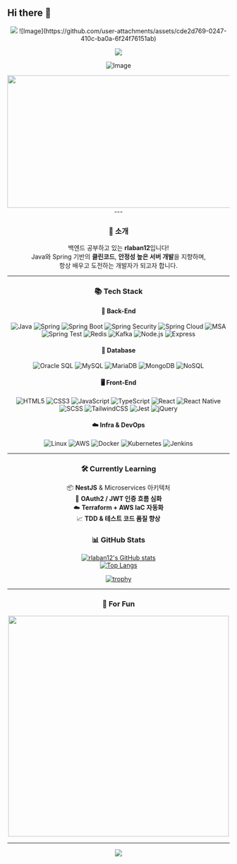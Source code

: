 ## Hi there 👋

<div align="center">

<!-- 헤더 이미지 -->
<img src="https://capsule-render.vercel.app/api?type=waving&color=gradient&height=200&text=Hi%20👋%20I'm%20rlaban12!&fontAlign=50&fontAlignY=40&fontSize=40" />
![Image](https://github.com/user-attachments/assets/cde2d769-0247-410c-ba0a-6f24f76151ab)

<!-- 방문자 수 + 팔로워 수 -->
![](https://img.shields.io/github/followers/rlaban12?style=social)

<!-- 트랄레로 트랄라 사진 -->
![Image](https://github.com/user-attachments/assets/cde2d769-0247-410c-ba0a-6f24f76151ab)

<!-- 선생님이 준 것 -->
<a href="https://www.gitanimals.org/en_US?utm_medium=image&utm_source=hyerin11&utm_content=farm">
<img
  src="https://render.gitanimals.org/farms/hyerin11"
  width="600"
  height="300"
/>
</a>
---

### 💬 소개

백엔드 공부하고 있는 **rlaban12**입니다!  
Java와 Spring 기반의 **클린코드**, **안정성 높은 서버 개발**을 지향하며,  
항상 배우고 도전하는 개발자가 되고자 합니다.

---

### 📚 Tech Stack

#### 🧠 Back-End
![Java](https://img.shields.io/badge/Java-007396?style=flat&logo=openjdk&logoColor=white)
![Spring](https://img.shields.io/badge/Spring-6DB33F?style=flat&logo=Spring&logoColor=white)
![Spring Boot](https://img.shields.io/badge/Spring%20Boot-6DB33F?style=flat&logo=Spring-Boot&logoColor=white)
![Spring Security](https://img.shields.io/badge/Security-6DB33F?style=flat&logo=Spring-Security&logoColor=white)
![Spring Cloud](https://img.shields.io/badge/Spring%20Cloud-6DB33F?style=flat&logo=Spring&logoColor=white)
![MSA](https://img.shields.io/badge/Microservices-4aa78d?style=flat&logo=microgen&logoColor=white)
![Spring Test](https://img.shields.io/badge/Spring%20Test-6DB33F?style=flat&logo=testing-library&logoColor=white)
![Redis](https://img.shields.io/badge/Redis-DC382D?style=flat&logo=Redis&logoColor=white)
![Kafka](https://img.shields.io/badge/Apache%20Kafka-231F20?style=flat&logo=Apache-Kafka&logoColor=white)
![Node.js](https://img.shields.io/badge/Node.js-339933?style=flat&logo=Node.js&logoColor=white)
![Express](https://img.shields.io/badge/Express-000000?style=flat&logo=Express&logoColor=white)

#### 💾 Database
![Oracle SQL](https://img.shields.io/badge/Oracle-F80000?style=flat&logo=Oracle&logoColor=white)
![MySQL](https://img.shields.io/badge/MySQL-4479A1?style=flat&logo=MySQL&logoColor=white)
![MariaDB](https://img.shields.io/badge/MariaDB-003545?style=flat&logo=MariaDB&logoColor=white)
![MongoDB](https://img.shields.io/badge/MongoDB-47A248?style=flat&logo=MongoDB&logoColor=white)
![NoSQL](https://img.shields.io/badge/NoSQL-3e3e3e?style=flat&logo=Databricks&logoColor=white)

#### 🖥️ Front-End
![HTML5](https://img.shields.io/badge/HTML5-E34F26?style=flat&logo=HTML5&logoColor=white)
![CSS3](https://img.shields.io/badge/CSS3-1572B6?style=flat&logo=CSS3&logoColor=white)
![JavaScript](https://img.shields.io/badge/JavaScript-F7DF1E?style=flat&logo=JavaScript&logoColor=black)
![TypeScript](https://img.shields.io/badge/TypeScript-3178C6?style=flat&logo=TypeScript&logoColor=white)
![React](https://img.shields.io/badge/React-61DAFB?style=flat&logo=React&logoColor=black)
![React Native](https://img.shields.io/badge/React%20Native-61DAFB?style=flat&logo=React&logoColor=black)
![SCSS](https://img.shields.io/badge/SCSS-CC6699?style=flat&logo=Sass&logoColor=white)
![TailwindCSS](https://img.shields.io/badge/TailwindCSS-06B6D4?style=flat&logo=Tailwind-CSS&logoColor=white)
![Jest](https://img.shields.io/badge/Jest-C21325?style=flat&logo=Jest&logoColor=white)
![jQuery](https://img.shields.io/badge/jQuery-0769AD?style=flat&logo=jQuery&logoColor=white)

#### ☁️ Infra & DevOps
![Linux](https://img.shields.io/badge/Linux-FCC624?style=flat&logo=Linux&logoColor=black)
![AWS](https://img.shields.io/badge/AWS-232F3E?style=flat&logo=Amazon-AWS&logoColor=white)
![Docker](https://img.shields.io/badge/Docker-2496ED?style=flat&logo=Docker&logoColor=white)
![Kubernetes](https://img.shields.io/badge/Kubernetes-326CE5?style=flat&logo=Kubernetes&logoColor=white)
![Jenkins](https://img.shields.io/badge/Jenkins-D24939?style=flat&logo=Jenkins&logoColor=white)


---

### 🛠️ Currently Learning

📦 **NestJS** & Microservices 아키텍처 <br>
🔐 **OAuth2 / JWT 인증 흐름 심화** <br>
☁️ **Terraform + AWS IaC 자동화** <br>
📈 **TDD & 테스트 코드 품질 향상** <br>



### 📊 GitHub Stats

[![rlaban12's GitHub stats](https://github-readme-stats.vercel.app/api?username=rlaban12&show_icons=true&hide=contribs,issues&theme=tokyonight)](https://github.com/anuraghazra/github-readme-stats)  
[![Top Langs](https://github-readme-stats.vercel.app/api/top-langs/?username=rlaban12&layout=compact)](https://github.com/anuraghazra/github-readme-stats)

[![trophy](https://github-profile-trophy.vercel.app/?username=rlaban12&theme=tokyonight&margin-w=10&row=1)](https://github.com/ryo-ma/github-profile-trophy)


---

### 🍗 For Fun


<img src="./chaewon-antifragile.gif" width="500px" />

---

<!-- 푸터 -->
<img src="https://capsule-render.vercel.app/api?type=rect&color=gradient&section=footer" />

</div>

